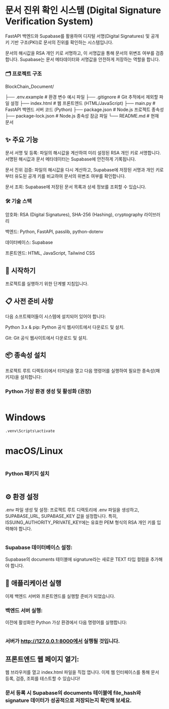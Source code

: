 # 문서 진위 확인 시스템 (Digital Signature Verification System)
FastAPI 백엔드와 Supabase를 활용하여 디지털 서명(Digital Signatures) 및 공개 키 기반 구조(PKI)로 문서의 진위를 확인하는 시스템입니다.

문서의 해시값을 RSA 개인 키로 서명하고, 이 서명값을 통해 문서의 위변조 여부를 검증합니다. Supabase는 문서 메타데이터와 서명값을 안전하게 저장하는 역할을 합니다.

### 🗂️ 프로젝트 구조
BlockChain_Document/

├── .env.example              # 환경 변수 예시 파일
├── .gitignore                # Git 추적에서 제외할 파일 설정
├── index.html                # 웹 프론트엔드 (HTML/JavaScript)
├── main.py                   # FastAPI 백엔드 서버 코드 (Python)
├── package.json              # Node.js 프로젝트 종속성
├── package-lock.json         # Node.js 종속성 잠금 파일
└── README.md                 # 현재 문서

## ✨ 주요 기능
문서 서명 및 등록: 파일의 해시값을 계산하여 미리 설정된 RSA 개인 키로 서명합니다. 서명된 해시값과 문서 메타데이터는 Supabase에 안전하게 기록됩니다.

문서 진위 검증: 파일의 해시값을 다시 계산하고, Supabase에 저장된 서명과 개인 키로부터 유도된 공개 키를 비교하여 문서의 위변조 여부를 확인합니다.

문서 조회: Supabase에 저장된 문서 목록과 상세 정보를 조회할 수 있습니다.

### 🛠️ 기술 스택
암호화: RSA (Digital Signatures), SHA-256 (Hashing), cryptography 라이브러리

백엔드: Python, FastAPI, passlib, python-dotenv

데이터베이스: Supabase

프론트엔드: HTML, JavaScript, Tailwind CSS

## 🚀 시작하기
프로젝트를 실행하기 위한 단계별 지침입니다.

## 📋 사전 준비 사항
다음 소프트웨어들이 시스템에 설치되어 있어야 합니다:

Python 3.x & pip: Python 공식 웹사이트에서 다운로드 및 설치.

Git: Git 공식 웹사이트에서 다운로드 및 설치.

## 📦 종속성 설치
프로젝트 루트 디렉토리에서 터미널을 열고 다음 명령어를 실행하여 필요한 종속성(패키지)을 설치합니다:

### Python 가상 환경 생성 및 활성화 (권장)
``` python -m venv .venv
```
# Windows
```
.venv\Scripts\activate
```
# macOS/Linux
```source .venv/bin/activate
```

### Python 패키지 설치
```pip install fastapi uvicorn cryptography passlib[bcrypt] python-dotenv supabase-py
```
## ⚙️ 환경 설정
.env 파일 생성 및 설정:
프로젝트 루트 디렉토리에 .env 파일을 생성하고, SUPABASE_URL, SUPABASE_KEY 값을 설정합니다. 특히, ISSUING_AUTHORITY_PRIVATE_KEY에는 유효한 PEM 형식의 RSA 개인 키를 입력해야 합니다.
```openssl genpkey -algorithm RSA -out private_key.pem -pkeyopt rsa_keygen_bits:2048 명령어를 사용하여 개인 키를 생성할 수 있습니다.
```
### Supabase 데이터베이스 설정:
Supabase의 documents 테이블에 signature라는 새로운 TEXT 타입 컬럼을 추가해야 합니다.

## 🚀 애플리케이션 실행
이제 백엔드 서버와 프론트엔드를 실행할 준비가 되었습니다.

### 백엔드 서버 실행:
이전에 활성화한 Python 가상 환경에서 다음 명령어를 실행합니다:

```uvicorn main:app --reload --port 8000
```

### 서버가 http://127.0.0.1:8000에서 실행될 것입니다.

## 프론트엔드 웹 페이지 열기:
웹 브라우저를 열고 index.html 파일을 직접 엽니다.
이제 웹 인터페이스를 통해 문서 등록, 검증, 조회를 테스트할 수 있습니다!

### 문서 등록 시 Supabase의 documents 테이블에 file_hash와 signature 데이터가 성공적으로 저장되는지 확인해 보세요.
